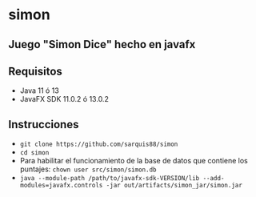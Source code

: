 # simon
## Juego "Simon Dice" hecho en javafx
## Requisitos
* Java 11 ó 13 
* JavaFX SDK 11.0.2 ó 13.0.2
## Instrucciones
* ```git clone https://github.com/sarquis88/simon```
* ```cd simon```
* Para habilitar el funcionamiento de la base de datos que contiene los puntajes:
```chown user src/simon/simon.db```
* ```java --module-path /path/to/javafx-sdk-VERSION/lib --add-modules=javafx.controls -jar out/artifacts/simon_jar/simon.jar```

